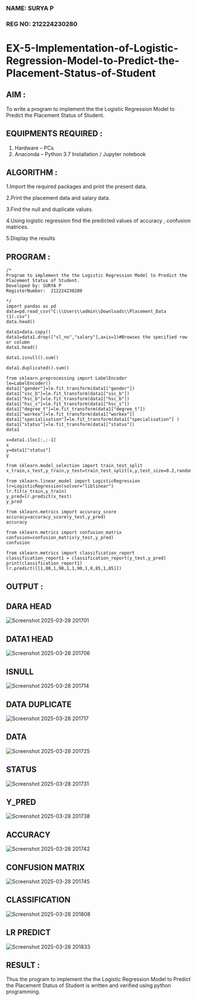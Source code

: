 ### NAME: SURYA P <br>
### REG NO: 212224230280

# EX-5-Implementation-of-Logistic-Regression-Model-to-Predict-the-Placement-Status-of-Student


## AIM :

To write a program to implement the the Logistic Regression Model to Predict the Placement Status of Student.

## EQUIPMENTS REQUIRED :

1. Hardware – PCs
2. Anaconda – Python 3.7 Installation / Jupyter notebook

## ALGORITHM :

1.Import the required packages and print the present data.

2.Print the placement data and salary data.

3.Find the null and duplicate values.

4.Using logistic regression find the predicted values of accuracy , confusion matrices.

5.Display the results

## PROGRAM :

```
/*
Program to implement the the Logistic Regression Model to Predict the Placement Status of Student.
Developed by: SURYA P
RegisterNumber:  212224230280

*/
import pandas as pd
data=pd.read_csv("C:\\Users\\admin\\Downloads\\Placement_Data (1).csv")
data.head()

data1=data.copy()
data1=data1.drop(["sl_no","salary"],axis=1)#Browses the specified row or column
data1.head()

data1.isnull().sum()

data1.duplicated().sum()

from sklearn.preprocessing import LabelEncoder
le=LabelEncoder()
data1["gender"]=le.fit_transform(data1["gender"])
data1["ssc_b"]=le.fit_transform(data1["ssc_b"])
data1["hsc_b"]=le.fit_transform(data1["hsc_b"])
data1["hsc_s"]=le.fit_transform(data1["hsc_s"])
data1["degree_t"]=le.fit_transform(data1["degree_t"])
data1["workex"]=le.fit_transform(data1["workex"])
data1["specialisation"]=le.fit_transform(data1["specialisation"] )     
data1["status"]=le.fit_transform(data1["status"])       
data1

x=data1.iloc[:,:-1]
x
y=data1["status"]
y

from sklearn.model_selection import train_test_split
x_train,x_test,y_train,y_test=train_test_split(x,y,test_size=0.2,random_state=0)

from sklearn.linear_model import LogisticRegression
lr=LogisticRegression(solver="liblinear")
lr.fit(x_train,y_train)
y_pred=lr.predict(x_test)
y_pred

from sklearn.metrics import accuracy_score
accuracy=accuracy_score(y_test,y_pred)
accuracy

from sklearn.metrics import confusion_matrix
confusion=confusion_matrix(y_test,y_pred)
confusion

from sklearn.metrics import classification_report
classification_report1 = classification_report(y_test,y_pred)
print(classification_report1)
lr.predict([[1,80,1,90,1,1,90,1,0,85,1,85]])
```

## OUTPUT :

## DARA HEAD 

![Screenshot 2025-03-28 201701](https://github.com/user-attachments/assets/16e9446b-eacb-4b80-9a5a-29daa8a1240f)

## DATA1 HEAD

![Screenshot 2025-03-28 201706](https://github.com/user-attachments/assets/4b0b0e20-a767-49c2-9e3e-241519ab1b9b)

## ISNULL

![Screenshot 2025-03-28 201714](https://github.com/user-attachments/assets/919a1eba-617c-474f-8756-5bb32cc82816)

## DATA DUPLICATE

![Screenshot 2025-03-28 201717](https://github.com/user-attachments/assets/19148461-45e0-42d0-8ccc-ab0e9bebf210)
## DATA

![Screenshot 2025-03-28 201725](https://github.com/user-attachments/assets/869d51da-f754-4ac4-a248-45bf95960305)

## STATUS

![Screenshot 2025-03-28 201731](https://github.com/user-attachments/assets/0f3e7121-e83e-49b1-9649-55437f065154)

## Y_PRED

![Screenshot 2025-03-28 201738](https://github.com/user-attachments/assets/5c0e6d7d-fc5e-4561-9dc0-fec743b726fd)

## ACCURACY

![Screenshot 2025-03-28 201742](https://github.com/user-attachments/assets/40c4b15a-af74-420d-ba60-0c8bf163176d)

## CONFUSION MATRIX

![Screenshot 2025-03-28 201745](https://github.com/user-attachments/assets/37dfb6c9-56b3-4052-b597-4fa12254b47f)

## CLASSIFICATION

![Screenshot 2025-03-28 201808](https://github.com/user-attachments/assets/10db503c-5232-4325-a11c-b435992b9aa7)

## LR PREDICT

![Screenshot 2025-03-28 201833](https://github.com/user-attachments/assets/1e0eac7a-8e00-408d-81af-9e0a1b2856bd)


## RESULT :

Thus the program to implement the the Logistic Regression Model to Predict the Placement Status of Student is written and verified using python programming.
